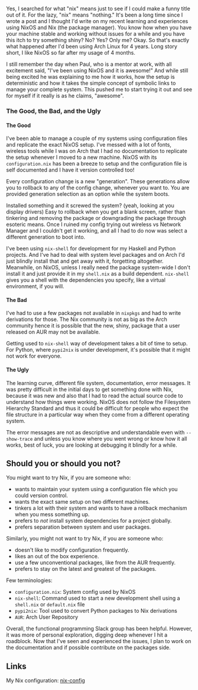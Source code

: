 <!--
.. title: Was trying out Nix all for nix?
.. slug: was-trying-out-nix-all-for-nix
.. date: 2019-08-23 23:57:45 UTC+05:30
.. tags: nix, nixos, haskell, programming, development, arch, linux
.. category: technical
.. link:
.. description: My experience using Nix and NixOS
.. type: text
-->

Yes, I searched for what "nix" means just to see if I could make a funny title out of it. For the lazy, "nix" means "nothing." It's been a long time since I wrote a post and I thought I'd write on my recent learning and experiences using NixOS and Nix (the package manager). You know how when you have your machine stable and working without issues for a while and you have this itch to try something shiny? No? Yes? Only me? Okay. So that's exactly what happened after I'd been using Arch Linux for 4 years. Long story short, I like NixOS so far after my usage of 4 months. <!-- TEASER_END -->

I still remember the day when Paul, who is a mentor at work, with all excitement said, "I've been using NixOS and it is awesome!" And while still being excited he was explaining to me how it works, how the setup is deterministic and how it takes the simple concept of symbolic links to manage your complete system. This pushed me to start trying it out and see for myself if it really is as he claims, "awesome".

### The Good, the Bad, and the Ugly

#### The Good

I've been able to manage a couple of my systems using configuration files and replicate the exact NixOS setup. I've messed with a lot of fonts, wireless tools while I was on Arch that I had no documentation to replicate the setup whenever I moved to a new machine. NixOS with its `configuration.nix` has been a breeze to setup and the configuration file is self documented and I have it version controlled too!

Every configuration change is a new "generation". These generations allow you to rollback to any of the config change, whenever you want to. You are provided generation selection as an option while the system boots.

Installed something and it screwed the system? (yeah, looking at you display drivers) Easy to rollback when you get a blank screen, rather than tinkering and removing the package or downgrading the package through esoteric means.
Once I ruined my config trying out wireless vs Network Manager and I couldn't get it working, and all I had to do now was select a different generation to boot into.

I've been using `nix-shell` for development for my Haskell and Python projects. And I've had to deal with system level packages and on Arch I'd just blindly install that and get away with it, forgetting altogether. Meanwhile, on NixOS, unless I really need the package system-wide I don't install it and just provide it in my `shell.nix` as a build dependent. `nix-shell` gives you a shell with the dependencies you specify, like a virtual environment, if you will.

#### The Bad

I've had to use a few packages not available in `nixpkgs` and had to write derivations for those. The Nix community is not as big as the Arch community hence it is possible that the new, shiny, package that a user released on AUR may not be available.

Getting used to `nix-shell` way of development takes a bit of time to setup. For Python, where `pypi2nix` is under development, it's possible that it might not work for everyone.

#### The Ugly

The learning curve, different file system, documentation, error messages. It was pretty difficult in the initial days to get something done with Nix, because it was new and also that I had to read the actual source code to understand how things were working. NixOS does not follow the Filesystem Hierarchy Standard and thus it could be difficult for people who expect the file structure in a particular way when they come from a different operating system.

The error messages are not as descriptive and understandable even with `--show-trace` and unless you know where you went wrong or know how it all works, best of luck, you are looking at debugging it blindly for a while.

## Should you or should you not?

You might want to try Nix, if you are someone who:

* wants to maintain your system using a configuration file which you could version control.
* wants the exact same setup on two different machines.
* tinkers a lot with their system and wants to have a rollback mechanism when you mess something up.
* prefers to *not* install system dependencies for a project globally.
* prefers separation between system and user packages.

Similarly, you might not want to try Nix, if you are someone who:

* doesn't like to modify configuration frequently.
* likes an out of the box experience.
* use a few unconventional packages, like from the AUR frequently.
* prefers to stay on the latest and greatest of the packages.

Few terminologies:
- `configuration.nix`: System config used by NixOS
- `nix-shell`: Command used to start a new development shell using a `shell.nix` or `default.nix` file
- `pypi2nix`: Tool used to convert Python packages to Nix derivations
- `AUR`: Arch User Repository

Overall, the functional programming Slack group has been helpful. However, it was more of personal exploration, digging deep whenever I hit a roadblock. Now that I've seen and experienced the issues, I plan to work on the documentation and if possible contribute on the packages side.

## Links

My Nix configuration: [nix-config](https://github.com/iammrinal0/nix-config)
